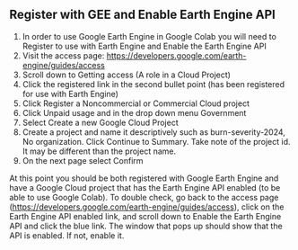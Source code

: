 ## Register with GEE and Enable Earth Engine API
1.	In order to use Google Earth Engine in Google Colab you will need to Register to use with Earth Engine and Enable the Earth Engine API 
2.	Visit the access page: https://developers.google.com/earth-engine/guides/access
3.	Scroll down to Getting access (A role in a Cloud Project)
4.	Click the registered link in the second bullet point (has been registered for use with Earth Engine)
5.	Click Register a Noncommercial or Commercial Cloud project 
6.	Click Unpaid usage and in the drop down menu Government
7.	Select Create a new Google Cloud Project 
8.	Create a project and name it descriptively such as burn-severity-2024, No organization. Click Continue to Summary. Take note of the project id. It may be different than the project name.
9.	On the next page select Confirm

At this point you should be both registered with Google Earth Engine and have a Google Cloud project that has the Earth Engine API enabled (to be able to use Google Colab). To double check, go back to the access page (https://developers.google.com/earth-engine/guides/access), click on the Earth Engine API enabled link, and scroll down to Enable the Earth Engine API and click the blue link. The window that pops up should show that the API is enabled. If not, enable it.
